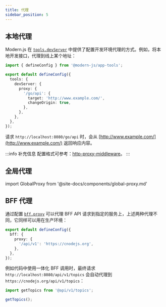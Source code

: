 ```yaml
---
title: 代理
sidebar_position: 5
---
```


## 本地代理

Modern.js 在 [`tools.devServer`](/docs/configure/app/tools/dev-server) 中提供了配置开发环境代理的方式。例如，将本地开发接口，代理到线上某个地址：

```ts title="modern.config.ts"
import { defineConfig } from '@modern-js/app-tools';

export default defineConfig({
  tools: {
    devServer: {
      proxy: {
        '/go/api': {
          target: 'http://www.example.com/',
          changeOrigin: true,
        },
      },
    },
  },
});
```

请求 `http://localhost:8080/go/api` 时，会从 [http://www.example.com/](http://www.example.com/) 返回响应内容。

:::info 补充信息
配置格式可参考：[http-proxy-middleware](https://github.com/chimurai/http-proxy-middleware)。
:::

## 全局代理

import GlobalProxy from '@site-docs/components/global-proxy.md'

<GlobalProxy />

## BFF 代理

通过配置 [`bff.proxy`](/docs/configure/app/bff/proxy) 可以代理 BFF API 请求到指定的服务上，上述两种代理不同，它同样可以用在生产环境：

```ts title="modern.config.ts"
export default defineConfig({
  bff: {
    proxy: {
      '/api/v1': 'https://cnodejs.org',
    },
  },
});
```

例如代码中使用一体化 BFF 调用时，最终请求 `http://localhost:8080/api/v1/topics` 会自动代理到 `https://cnodejs.org/api/v1/topics`：

```js
import getTopics from '@api/v1/topics';

getTopics();
```
